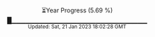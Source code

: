 <p align="center">
⏳Year Progress (5.69 %) <br>
█▁▁▁▁▁▁▁▁▁▁▁▁▁▁▁▁▁▁▁▁▁▁▁▁▁▁▁▁▁ <br>
<sub>Updated: Sat, 21 Jan 2023 18:02:28 GMT</sub>
</p>


